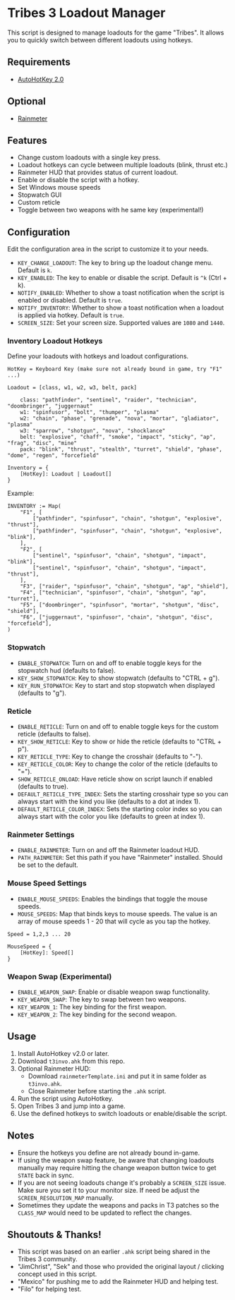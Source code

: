 # Tribes 3 Loadout Manager

This script is designed to manage loadouts for the game "Tribes". It allows you to quickly switch between different loadouts using hotkeys. 

## Requirements

- [AutoHotKey 2.0](https://www.autohotkey.com/v2/)

## Optional

- [Rainmeter](https://docs.rainmeter.net/)

## Features

- Change custom loadouts with a single key press.
- Loadout hotkeys can cycle between multiple loadouts (blink, thrust etc.)
- Rainmeter HUD that provides status of current loadout.
- Enable or disable the script with a hotkey.
- Set Windows mouse speeds
- Stopwatch GUI
- Custom reticle
- Toggle between two weapons with he same key (experimental!)

## Configuration

Edit the configuration area in the script to customize it to your needs.

- `KEY_CHANGE_LOADOUT`: The key to bring up the loadout change menu. Default is `k`.
- `KEY_ENABLED`: The key to enable or disable the script. Default is `^k` (Ctrl + k).
- `NOTIFY_ENABLED`: Whether to show a toast notification when the script is enabled or disabled. Default is `true`.
- `NOTIFY_INVENTORY`: Whether to show a toast notification when a loadout is applied via hotkey. Default is `true`.
- `SCREEN_SIZE`: Set your screen size. Supported values are `1080` and `1440`.

### Inventory Loadout Hotkeys

Define your loadouts with hotkeys and loadout configurations. 

```
HotKey = Keyboard Key (make sure not already bound in game, try "F1" ...)

Loadout = [class, w1, w2, w3, belt, pack]

    class: "pathfinder", "sentinel", "raider", "technician", "doombringer", "juggernaut"
    w1: "spinfusor", "bolt", "thumper", "plasma"
    w2: "chain", "phase", "grenade", "nova", "mortar", "gladiator", "plasma"
    w3: "sparrow", "shotgun", "nova", "shocklance"
    belt: "explosive", "chaff", "smoke", "impact", "sticky", "ap", "frag", "disc", "mine"
    pack: "blink", "thrust", "stealth", "turret", "shield", "phase", "dome", "regen", "forcefield"

Inventory = {
    [HotKey]: Loadout | Loadout[]
}
```

Example:
```
INVENTORY := Map(
    "F1", [
        ["pathfinder", "spinfusor", "chain", "shotgun", "explosive", "thrust"],
        ["pathfinder", "spinfusor", "chain", "shotgun", "explosive", "blink"],
    ],
    "F2", [
        ["sentinel", "spinfusor", "chain", "shotgun", "impact", "blink"],
        ["sentinel", "spinfusor", "chain", "shotgun", "impact", "thrust"],
    ],
    "F3", ["raider", "spinfusor", "chain", "shotgun", "ap", "shield"],
    "F4", ["technician", "spinfusor", "chain", "shotgun", "ap", "turret"],
    "F5", ["doombringer", "spinfusor", "mortar", "shotgun", "disc", "shield"],
    "F6", ["juggernaut", "spinfusor", "chain", "shotgun", "disc", "forcefield"],
)
```

### Stopwatch

- `ENABLE_STOPWATCH`: Turn on and off to enable toggle keys for the stopwatch hud (defaults to false).
- `KEY_SHOW_STOPWATCH`: Key to show stopwatch (defaults to "CTRL + g").
- `KEY_RUN_STOPWATCH`: Key to start and stop stopwatch when displayed (defaults to "g").

### Reticle

- `ENABLE_RETICLE`: Turn on and off to enable toggle keys for the custom reticle (defaults to false).
- `KEY_SHOW_RETICLE`: Key to show or hide the reticle (defaults to "CTRL + p").
- `KEY_RETICLE_TYPE`: Key to change the crosshair (defaults to "-").
- `KEY_RETICLE_COLOR`: Key to change the color of the reticle (defaults to "=").
- `SHOW_RETICLE_ONLOAD`: Have reticle show on script launch if enabled (defaults to true).
- `DEFAULT_RETICLE_TYPE_INDEX`: Sets the starting crosshair type so you can always start with the kind you like (defaults to a dot at index 1).
- `DEFAULT_RETICLE_COLOR_INDEX`: Sets the starting color index so you can always start with the color you like (defaults to green at index 1).

### Rainmeter Settings

- `ENABLE_RAINMETER`: Turn on and off the Rainmeter loadout HUD.
- `PATH_RAINMETER`: Set this path if you have "Rainmeter" installed. Should be set to the default.

### Mouse Speed Settings

- `ENABLE_MOUSE_SPEEDS`: Enables the bindings that toggle the mouse speeds.
- `MOUSE_SPEEDS`: Map that binds keys to mouse speeds. The value is an array of mouse speeds 1 - 20 that will cycle as you tap the hotkey.

```
Speed = 1,2,3 ... 20

MouseSpeed = {
    [HotKey]: Speed[]
}

```

### Weapon Swap (Experimental)

- `ENABLE_WEAPON_SWAP`: Enable or disable weapon swap functionality.
- `KEY_WEAPON_SWAP`: The key to swap between two weapons.
- `KEY_WEAPON_1`: The key binding for the first weapon.
- `KEY_WEAPON_2`: The key binding for the second weapon.

## Usage

1. Install AutoHotkey v2.0 or later.
2. Download `t3invo.ahk` from this repo.
3. Optional Rainmeter HUD:
    - Download `rainmeterTemplate.ini` and put it in same folder as `t3invo.ahk`.
    - Close Rainmeter before starting the `.ahk` script.
4. Run the script using AutoHotkey.
5. Open Tribes 3 and jump into a game.
6. Use the defined hotkeys to switch loadouts or enable/disable the script.

## Notes

- Ensure the hotkeys you define are not already bound in-game.
- If using the weapon swap feature, be aware that changing loadouts manually may require hitting the change weapon button twice to get `STATE` back in sync.
- If you are not seeing loadouts change it's probably a `SCREEN_SIZE` issue. Make sure you set it to your monitor size. If need be adjust the `SCREEN_RESOLUTION_MAP` manually.
- Sometimes they update the weapons and packs in T3 patches so the `CLASS_MAP` would need to be updated to reflect the changes.

## Shoutouts & Thanks!

- This script was based on an earlier `.ahk` script being shared in the Tribes 3 community. 
- "JimChrist", "Sek" and those who provided the original layout / clicking concept used in this script.
- "Mexico" for pushing me to add the Rainmeter HUD and helping test.
- "Filo" for helping test.